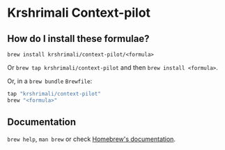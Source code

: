 # Krshrimali Context-pilot

## How do I install these formulae?

`brew install krshrimali/context-pilot/<formula>`

Or `brew tap krshrimali/context-pilot` and then `brew install <formula>`.

Or, in a `brew bundle` `Brewfile`:

```ruby
tap "krshrimali/context-pilot"
brew "<formula>"
```

## Documentation

`brew help`, `man brew` or check [Homebrew's documentation](https://docs.brew.sh).
